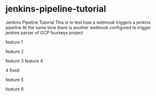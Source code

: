 # jenkins-pipeline-tutorial
Jenkins Pipeline Tutorial
 This is to test how a webhook triggers a jenkins pipeline
 At the same time there is another webhook configured to trigger jenkins parser of GCP fourkeys project 

feature 1

feature 2

feature 3 
feature 4

4 fixed

feature 5

feature 6

